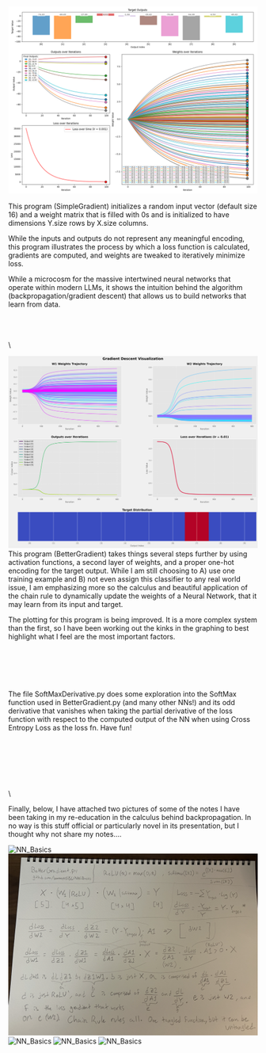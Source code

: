 ![NN_Basics](SimpleGradientExample.png)

This program (SimpleGradient) initializes a random input vector (default size 16) and a weight matrix that is filled 
with 0s and is initialized to have dimensions Y.size rows by X.size columns. 

While the inputs and outputs do not represent any meaningful encoding, this program
illustrates the process by which a loss function is calculated, gradients are computed, 
and weights are tweaked to iteratively minimize loss. 

While a microcosm for the massive intertwined neural networks that operate within modern LLMs, 
it shows the intuition behind the algorithm (backpropagation/gradient descent) that allows us to
build networks that learn from data. 



\
\
\
\

![NN_Basics](BetterGradientExample.png)
This program (BetterGradient) takes things several steps further by using activation functions,
a second layer of weights, and a proper one-hot encoding for the target output. While I am 
still choosing to A) use one training example and B) not even assign this classifier to any
real world issue, I am emphasizing more so the calculus and beautiful application of the chain rule
to dynamically update the weights of a Neural Network, that it may learn from its input and target.

The plotting for this program is being improved. It is a more complex system than the first, 
so I have been working out the kinks in the graphing to best highlight what I feel are the most
important factors. 


\
\
\
\
\
The file SoftMaxDerivative.py does some exploration into the SoftMax function
used in BetterGradient.py (and many other NNs!) and its odd derivative that vanishes
when taking the partial derivative of the loss function with respect to the computed output of the NN
when using Cross Entropy Loss as the loss fn. Have fun!



\
\
\
\
\
\
\




Finally, below, I have attached two pictures of some of the notes I have been taking in my 
re-education in the calculus behind backpropagation. In no way is this stuff official or 
particularly novel in its presentation, but I thought why not share my notes....

![NN_Basics](notes/SimpleGradientNotes.png)
![NN_Basics](notes/BetterGradientNotes.png)
![NN_Basics](notes/NN_Derivatives.png)
![NN_Basics](notes/AttentionMechanism.png)
![NN_Basics](notes/AttentionTree.png)
